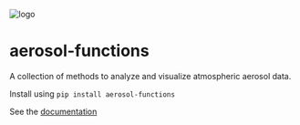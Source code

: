 ![logo](logo.png)

# aerosol-functions
A collection of methods to analyze and visualize atmospheric aerosol data.

Install using `pip install aerosol-functions`

See the [documentation](https://jlpl.github.io/aerosol-functions/)
